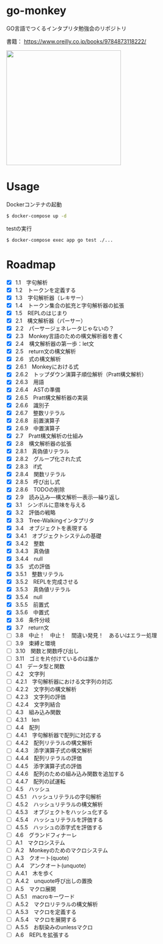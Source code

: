 # go-monkey
GO言語でつくるインタプリタ勉強会のリポジトリ

書籍： https://www.oreilly.co.jp/books/9784873118222/

<a href="https://www.oreilly.co.jp/books/9784873118222/"><img width="300" src="https://user-images.githubusercontent.com/11070996/92040375-ac10d500-edb1-11ea-879a-0cdcb2e488f5.png"></a>

# Usage

Dockerコンテナの起動

```bash
$ docker-compose up -d
```

testの実行

```bash
$ docker-compose exec app go test ./...
```

# Roadmap
- [x] 1.1　字句解析
- [x] 1.2　トークンを定義する
- [x] 1.3　字句解析器（レキサー）
- [x] 1.4　トークン集合の拡充と字句解析器の拡張
- [x] 1.5　REPLのはじまり
- [x] 2.1　構文解析器（パーサー）
- [x] 2.2　パーサージェネレータじゃないの？
- [x] 2.3　Monkey言語のための構文解析器を書く
- [x] 2.4　構文解析器の第一歩：let文
- [x] 2.5　return文の構文解析
- [x] 2.6　式の構文解析
- [x] 2.6.1　Monkeyにおける式
- [x] 2.6.2　トップダウン演算子順位解析（Pratt構文解析）
- [x] 2.6.3　用語
- [x] 2.6.4　ASTの準備
- [x] 2.6.5　Pratt構文解析器の実装
- [x] 2.6.6　識別子
- [x] 2.6.7　整数リテラル
- [x] 2.6.8　前置演算子
- [x] 2.6.9　中置演算子
- [x] 2.7　Pratt構文解析の仕組み
- [x] 2.8　構文解析器の拡張
- [x] 2.8.1　真偽値リテラル
- [x] 2.8.2　グループ化された式
- [x] 2.8.3　if式
- [x] 2.8.4　関数リテラル
- [x] 2.8.5　呼び出し式
- [x] 2.8.6　TODOの削除
- [x] 2.9　読み込み―構文解析―表示―繰り返し
- [x] 3.1　シンボルに意味を与える
- [x] 3.2　評価の戦略
- [x] 3.3　Tree-Walkingインタプリタ
- [x] 3.4　オブジェクトを表現する
- [x] 3.4.1　オブジェクトシステムの基礎
- [x] 3.4.2　整数
- [x] 3.4.3　真偽値
- [x] 3.4.4　null
- [x] 3.5　式の評価
- [x] 3.5.1　整数リテラル
- [x] 3.5.2　REPLを完成させる
- [x] 3.5.3　真偽値リテラル
- [x] 3.5.4　null
- [x] 3.5.5　前置式
- [x] 3.5.6　中置式
- [x] 3.6　条件分岐
- [x] 3.7　return文
- [ ] 3.8　中止！　中止！　間違い発見！　あるいはエラー処理
- [ ] 3.9　束縛と環境
- [ ] 3.10　関数と関数呼び出し
- [ ] 3.11　ゴミを片付けているのは誰か
- [ ] 4.1　データ型と関数
- [ ] 4.2　文字列
- [ ] 4.2.1　字句解析器における文字列の対応
- [ ] 4.2.2　文字列の構文解析
- [ ] 4.2.3　文字列の評価
- [ ] 4.2.4　文字列結合
- [ ] 4.3　組み込み関数
- [ ] 4.3.1　len
- [ ] 4.4　配列
- [ ] 4.4.1　字句解析器で配列に対応する
- [ ] 4.4.2　配列リテラルの構文解析
- [ ] 4.4.3　添字演算子式の構文解析
- [ ] 4.4.4　配列リテラルの評価
- [ ] 4.4.5　添字演算子式の評価
- [ ] 4.4.6　配列のための組み込み関数を追加する
- [ ] 4.4.7　配列の試運転
- [ ] 4.5　ハッシュ
- [ ] 4.5.1　ハッシュリテラルの字句解析
- [ ] 4.5.2　ハッシュリテラルの構文解析
- [ ] 4.5.3　オブジェクトをハッシュ化する
- [ ] 4.5.4　ハッシュリテラルを評価する
- [ ] 4.5.5　ハッシュの添字式を評価する
- [ ] 4.6　グランドフィナーレ
- [ ] A.1　マクロシステム
- [ ] A.2　Monkeyのためのマクロシステム
- [ ] A.3　クオート(quote)
- [ ] A.4　アンクオート(unquote)
- [ ] A.4.1　木を歩く
- [ ] A.4.2　unquote呼び出しの置換
- [ ] A.5　マクロ展開
- [ ] A.5.1　macroキーワード
- [ ] A.5.2　マクロリテラルの構文解析
- [ ] A.5.3　マクロを定義する
- [ ] A.5.4　マクロを展開する
- [ ] A.5.5　お馴染みのunlessマクロ
- [ ] A.6　REPLを拡張する
